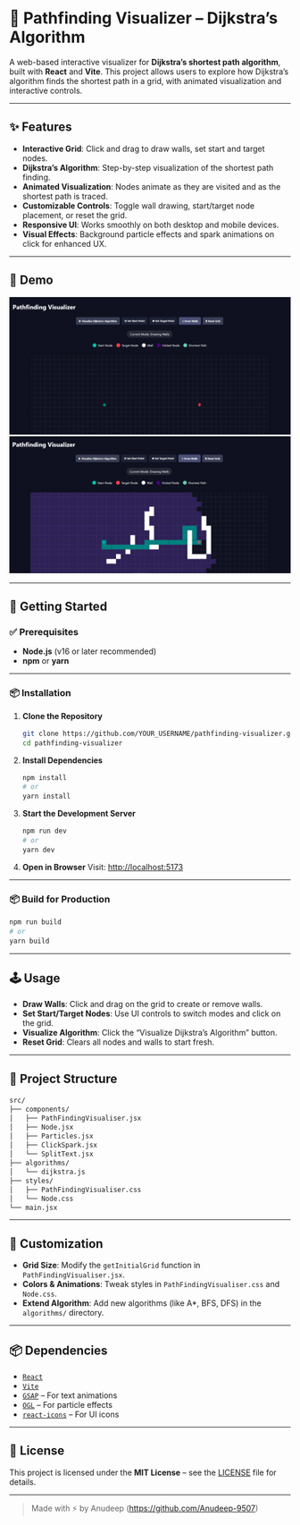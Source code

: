 # 🧭 Pathfinding Visualizer – Dijkstra’s Algorithm

A web-based interactive visualizer for **Dijkstra’s shortest path algorithm**, built with **React** and **Vite**. This project allows users to explore how Dijkstra’s algorithm finds the shortest path in a grid, with animated visualization and interactive controls.

---

## ✨ Features

- **Interactive Grid**: Click and drag to draw walls, set start and target nodes.
- **Dijkstra’s Algorithm**: Step-by-step visualization of the shortest path finding.
- **Animated Visualization**: Nodes animate as they are visited and as the shortest path is traced.
- **Customizable Controls**: Toggle wall drawing, start/target node placement, or reset the grid.
- **Responsive UI**: Works smoothly on both desktop and mobile devices.
- **Visual Effects**: Background particle effects and spark animations on click for enhanced UX.

---

## 📸 Demo

![Demo](images/PFV_1.png)
![Demo](images/PFV_2.png)

---

## 🚀 Getting Started

### ✅ Prerequisites

- **Node.js** (v16 or later recommended)
- **npm** or **yarn**

---

### 📦 Installation

1. **Clone the Repository**
   ```bash
   git clone https://github.com/YOUR_USERNAME/pathfinding-visualizer.git
   cd pathfinding-visualizer
   ```

2. **Install Dependencies**
   ```bash
   npm install
   # or
   yarn install
   ```

3. **Start the Development Server**
   ```bash
   npm run dev
   # or
   yarn dev
   ```

4. **Open in Browser**
   Visit: [http://localhost:5173](http://localhost:5173)

---

### 📦 Build for Production

```bash
npm run build
# or
yarn build
```

---

## 🕹️ Usage

- **Draw Walls**: Click and drag on the grid to create or remove walls.
- **Set Start/Target Nodes**: Use UI controls to switch modes and click on the grid.
- **Visualize Algorithm**: Click the “Visualize Dijkstra’s Algorithm” button.
- **Reset Grid**: Clears all nodes and walls to start fresh.

---

## 🧩 Project Structure

```
src/
├── components/
│   ├── PathFindingVisualiser.jsx
│   ├── Node.jsx
│   ├── Particles.jsx
│   ├── ClickSpark.jsx
│   └── SplitText.jsx
├── algorithms/
│   └── dijkstra.js
├── styles/
│   ├── PathFindingVisualiser.css
│   └── Node.css
└── main.jsx
```

---

## 🔧 Customization

- **Grid Size**: Modify the `getInitialGrid` function in `PathFindingVisualiser.jsx`.
- **Colors & Animations**: Tweak styles in `PathFindingVisualiser.css` and `Node.css`.
- **Extend Algorithm**: Add new algorithms (like A*, BFS, DFS) in the `algorithms/` directory.

---

## 📦 Dependencies

- [`React`](https://reactjs.org/)
- [`Vite`](https://vitejs.dev/)
- [`GSAP`](https://greensock.com/gsap/) – For text animations
- [`OGL`](https://oframe.github.io/ogl/) – For particle effects
- [`react-icons`](https://react-icons.github.io/react-icons/) – For UI icons

---

## 📄 License

This project is licensed under the **MIT License** – see the [LICENSE](./LICENSE) file for details.

---

> Made with ⚡ by Anudeep (https://github.com/Anudeep-9507)
